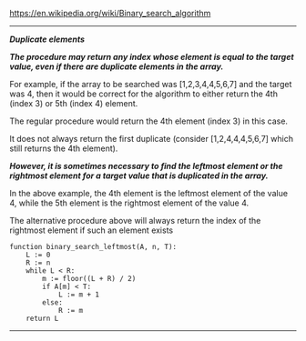 https://en.wikipedia.org/wiki/Binary_search_algorithm

----------------------------------------------------------------------------------------------------------------------

***Duplicate elements***

***The procedure may return any index whose element is equal to the target value, even if there are duplicate elements in the array.*** 

For example, if the array to be searched was [1,2,3,4,4,5,6,7]  and the target was 4, then it would be correct for the algorithm to either return the 4th (index 3) or 5th (index 4) element. 

The regular procedure would return the 4th element (index 3) in this case. 

It does not always return the first duplicate (consider [1,2,4,4,4,5,6,7] which still returns the 4th element). 

***However, it is sometimes necessary to find the leftmost element or the rightmost element for a target value that is duplicated in the array.*** 

In the above example, the 4th element is the leftmost element of the value 4, while the 5th element is the rightmost element of the value 4. 

The alternative procedure above will always return the index of the rightmost element if such an element exists

```
function binary_search_leftmost(A, n, T):
    L := 0
    R := n
    while L < R:
        m := floor((L + R) / 2)
        if A[m] < T:
            L := m + 1
        else:
            R := m
    return L

```

------------------------------------------------------------------------------------------------------------------------

